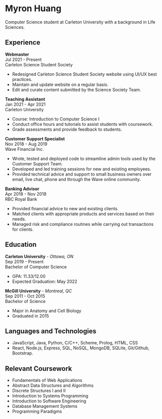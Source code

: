 # Myron Huang

Computer Science student at Carleton University with a background in Life Sciences.

## Experience
**Webmaster** \
Jul 2021 - Present\
Carleton Science Student Society
- Redesigned Carleton Science Student Society website using UI/UX best practices.
- Maintain and update website on a regular basis.
- Edit and curate content submitted by the Science Society Team.

**Teaching Assistant**\
Jan 2021 - Apr 2021\
Carleton University
- Course: Introduction to Computer Science I
- Conduct office hours and tutorials to assist students with coursework.
- Grade assessments and provide feedback to students.

**Customer Support Specialist**\
Nov 2018 - Aug 2019\
Wave Financial Inc.
- Wrote, tested and deployed code to streamline admin tools used by the Customer Support Team.
- Developed and led training sessions for new and existing employees.
- Provided technical advice and support to small business owners over email, live chat, phone and through the Wave online community.

**Banking Advisor**\
Apr 2018 - Nov 2018\
RBC Royal Bank
- Provided financial advice to new and existing clients.
- Matched clients with appropriate products and services based on their needs.
- Managed risk and compliance routines while carrying out transactions for clients.

## Education
**Carleton University** - _Ottawa, ON_\
Sep 2019 - Present\
Bachelor of Computer Science
- GPA: 11.33/12.00
- Expected Graduation: May 2022

**McGill University** - _Montreal, QC_\
Sep 2011 - Oct 2015\
Bachelor of Science
- Major in Anatomy and Cell Biology
- Graduated in 2015

## Languages and Technologies
- JavaScript, Java, Python, C/C++, Scheme, Prolog, HTML, CSS
- React, Node.js, Express, SQL, NoSQL, MongoDB, SQLite, Git/Github, Bootstrap. 

## Relevant Coursework
- Fundamentals of Web Applications
- Abstract Data Structures and Algorithms
- Discrete Structures I and II
- Introduction to Systems Programming
- Introduction to Software Engineering
- Database Management Systems
- Programming Paradigms


